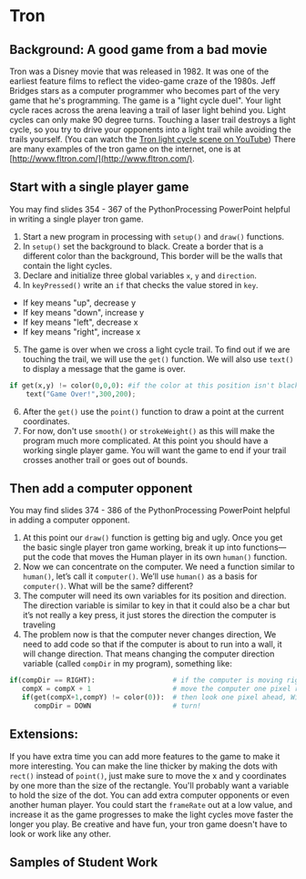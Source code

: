Tron
====
Background: A good game from a bad movie
-----------------------------------------
Tron was a Disney movie that was released in 1982. It was one of the earliest feature films to reflect the video-game craze of the 1980s. Jeff Bridges stars as a computer programmer who becomes part of the very game that he's programming. The game is a "light cycle duel". Your light cycle races across the arena leaving a trail of laser light behind you. Light cycles can only make 90 degree turns. Touching a laser trail destroys a light cycle, so you try to drive your opponents into a light trail while avoiding the trails yourself. (You can watch the [Tron light cycle scene on YouTube](https://www.youtube.com/watch?v=-BZxGhNdz1k)) There are many examples of the tron game on the internet, one is at [http://www.fltron.com/](http://www.fltron.com/).
 

 
Start with a single player game
-------------------------------
You may find slides 354 - 367 of the PythonProcessing PowerPoint helpful in writing a single player tron game.
1. Start a new program in processing with `setup()` and `draw()` functions.
2. In `setup()` set the background to black. Create a border that is a different color than the background, This border will be the walls that contain the light cycles.
3. Declare and initialize three global variables `x`, `y` and `direction`.
4. In `keyPressed()` write an `if` that checks the value stored in `key`.
+ If key means "up", decrease y
+ If key means "down", increase y
+ If key means "left", decrease x
+ If key means "right", increase x
5. The game is over when we cross a light cycle trail. To find out if we are touching the trail, we will use the `get()` function. We will also use `text()` to display a message that the game is over.    
```python
if get(x,y) != color(0,0,0): #if the color at this position isn't black, I ran into something!       
    text("Game Over!",300,200);   
```
6. After the `get()` use the `point()` function to draw a point at the current coordinates.
7. For now, don't use `smooth()` or `strokeWeight()` as this will make the program much more complicated.
At this point you should have a working single player game. You will want the game to end if your trail crosses another trail or goes out of bounds.
 
Then add a computer opponent
----------------------------
You may find slides 374 - 386 of the PythonProcessing PowerPoint helpful in adding a computer opponent.
1. At this point our `draw()` function is getting big and ugly. Once you get the basic single player tron game working, break it up into functions—put the code that moves the Human player in its own `human()` function.
2. Now we can concentrate on the computer. We need a function similar to `human()`, let’s call it `computer()`. We’ll use `human()` as a basis for `computer()`. What will be the same? different?
3. The computer will need its own variables for its position and direction. The direction variable is similar to key in that it could also be a char but it’s not really a key press, it just stores the direction the computer is traveling
4. The problem now is that the computer never changes direction, We need to add code so that if the computer is about to run into a wall, it will change direction. That means changing the computer direction variable (called `compDir` in my program), something like:   
```python
if(compDir == RIGHT):                   # if the computer is moving right
   compX = compX + 1                    # move the computer one pixel right
   if(get(compX+1,compY) != color(0)):  # then look one pixel ahead, Will I run into something that isn't black?
      compDir = DOWN                    # turn!
```

Extensions:
-----------
If you have extra time you can add more features to the game to make it more interesting. You can make the line thicker by making the dots with `rect()` instead of `point()`, just make sure to move the x and y coordinates by one more than the size of the rectangle. You'll probably want a variable to hold the size of the dot. You can add extra computer opponents or even another human player. You could start the `frameRate` out at a low value, and increase it as the game progresses to make the light cycles move faster the longer you play. Be creative and have fun, your tron game doesn't have to look or work like any other.

Samples of Student Work
-----------------------
